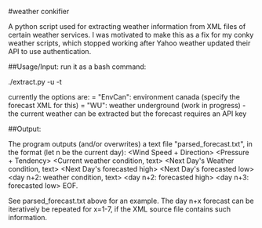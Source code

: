 #weather conkifier

A python script used for extracting weather information from XML files of certain weather services. I was motivated to make this as a fix for my conky weather scripts, which stopped working after Yahoo weather updated their API to use authentication.

##Usage/Input:
run it as a bash command:

./extract.py -u <URL of XML file> -t <Service>

currently the options are:
<Service> = "EnvCan": environment canada (specify the forecast XML for this)
<Service> = "WU": weather underground (work in progress) - the current weather can be extracted but the forecast requires an API key

##Output:

The program outputs (and/or overwrites) a text file "parsed_forecast.txt", in the format (let n be the current day):
<Current Temperature in deg.C or F>
<Wind Speed + Direction>
<Pressure + Tendency>
<Current weather condition, text>
<Next Day's Weather condition, text>
<Next Day's forecasted high>
<Next Day's forecasted low>
<day n+2: weather condition, text>
<day n+2: forecasted high>
<day n+3: forecasted low>
EOF.

See parsed_forecast.txt above for an example. The day n+x forecast can be iteratively be repeated for x=1-7, if the XML source file contains such information.

